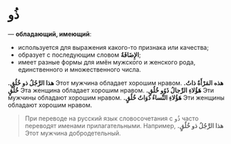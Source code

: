 ﻿# ذُو
— **обладающий, имеющий**:
- используется для выражения какого-то признака или качества;
- образует с последующим словом **الإِضَافَةُ**;
- имеет разные формы для имён мужского и женского рода, единственного и множественного числа.

**.هذا الرَّجُلُ ذو خُلُقٍ** 
Этот мужчина обладает хорошим нравом.
**.هذه المَرْأَةُ ذاتُ خُلُقٍ**
Эта женщина обладает хорошим нравом.
**.هَؤُلاءِ الرِّجالُ ذَوُو خُلُقٍ**
Эти мужчины обладают хорошим нравом.
**.هَؤُلاءِ النِّساءُ ذَوَاتُ خُلُقٍ**
Эти женщины обладают хорошим нравом.

> При переводе на русский язык словосочетания с ذُو часто переводят именами прилагательными. Например, 
**.هذا الرَّجُلُ ذو خُلُقٍ** 
Этот мужчина добродетельный.
    
